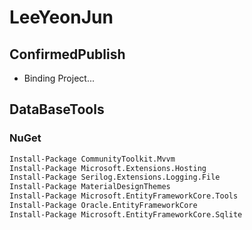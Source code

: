 # LeeYeonJun

## ConfirmedPublish
- Binding Project...

## DataBaseTools
### NuGet
```bash
Install-Package CommunityToolkit.Mvvm
Install-Package Microsoft.Extensions.Hosting
Install-Package Serilog.Extensions.Logging.File
Install-Package MaterialDesignThemes
Install-Package Microsoft.EntityFrameworkCore.Tools
Install-Package Oracle.EntityFrameworkCore
Install-Package Microsoft.EntityFrameworkCore.Sqlite
```



